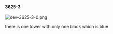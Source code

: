 #### 3625-3
![dev-3625-3-0.png](https://github.com/lil-lab/nlvr/raw/master/nlvr/dev/images/2/dev-3625-3-0.png "dev-3625-3-0.png")

there is one tower with only  one block which is blue